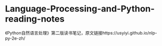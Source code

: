 # Language-Processing-and-Python-reading-notes
《Python自然语言处理》第二版读书笔记，原文链接https://usyiyi.github.io/nlp-py-2e-zh/
